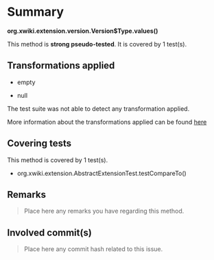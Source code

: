 # Summary
**org.xwiki.extension.version.Version$Type.values()**

This method is **strong pseudo-tested**.
It is covered by 1 test(s). 


## Transformations applied

- empty

- null


The test suite was not able to detect any transformation applied.

More information about the transformations applied can be found [here](https://github.com/STAMP-project/pitest-descartes)

## Covering tests
This method is covered by 1 test(s).
* org.xwiki.extension.AbstractExtensionTest.testCompareTo()


## Remarks
> Place here any remarks you have regarding this method.

## Involved commit(s)

> Place here any commit hash related to this issue.
